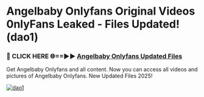 # Angelbaby Onlyfans Original Videos 0nlyFans Leaked - Files Updated! (dao1)

<h3>🔴 CLICK HERE 🌐==►► <a href="https://tinyurl.com/ehrbuxhb" rel="nofollow">Angelbaby Onlyfans Updated Files</a></h3>

Get Angelbaby Onlyfans and all content. Now you can access all videos and pictures of Angelbaby Onlyfans. New Updated Files 2025!

[![dao1](https://i.imgur.com/lVYEuWS.gif)](https://tinyurl.com/ehrbuxhb)
